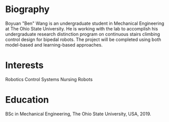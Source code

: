 ﻿# Biography

Boyuan "Ben" Wang is an undergraduate student in Mechanical Engineering at The Ohio State University. He is working with the lab to accomplish his undergraduate research distinction program on continuous stairs climbing control design for bipedal robots. The project will be completed using both model-based and learning-based approaches.

# Interests
Robotics
Control Systems
Nursing Robots


# Education
BSc in Mechanical Engineering, The Ohio State University, USA, 2019.
